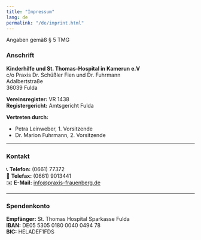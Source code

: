 ```yaml
---
title: "Impressum"
lang: de
permalink: "/de/imprint.html"
---
```


<a class="text-muted">Angaben gemäß § 5 TMG</a>

### Anschrift

**Kinderhilfe und St. Thomas-Hospital in Kamerun e.V**  
c/o Praxis Dr. Schüßler Fien und Dr. Fuhrmann  
Adalbertstraße  
36039 Fulda

**Vereinsregister:** VR 1438  
**Registergericht:** Amtsgericht Fulda

**Vertreten durch:**  
- Petra Leinweber, 1. Vorsitzende  
- Dr. Marion Fuhrmann, 2. Vorsitzende

---

### Kontakt

📞 **Telefon:** (0661) 77372  
📠 **Telefax:** (0661) 9013441  
✉️ **E-Mail:** [info@praxis-frauenberg.de](mailto:info@praxis-frauenberg.de)

---

### Spendenkonto

**Empfänger:** St. Thomas Hospital Sparkasse Fulda  
**IBAN:** DE05 5305 0180 0040 0494 78  
**BIC:** HELADEF1FDS

